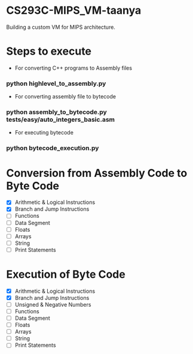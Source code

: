 # CS293C-MIPS_VM-taanya

Building a custom VM for MIPS architecture.

# Steps to execute
- For converting C++ programs to Assembly files
### python highlevel_to_assembly.py
- For converting assembly file to bytecode
### python assembly_to_bytecode.py tests/easy/auto_integers_basic.asm
- For executing bytecode
### python bytecode_execution.py

# Conversion from Assembly Code to Byte Code
- [x] Arithmetic & Logical Instructions
- [x] Branch and Jump Instructions
- [ ] Functions
- [ ] Data Segment
- [ ] Floats
- [ ] Arrays
- [ ] String
- [ ] Print Statements

# Execution of Byte Code
- [x] Arithmetic & Logical Instructions
- [x] Branch and Jump Instructions
- [ ] Unsigned & Negative Numbers
- [ ] Functions
- [ ] Data Segment
- [ ] Floats
- [ ] Arrays
- [ ] String
- [ ] Print Statements
